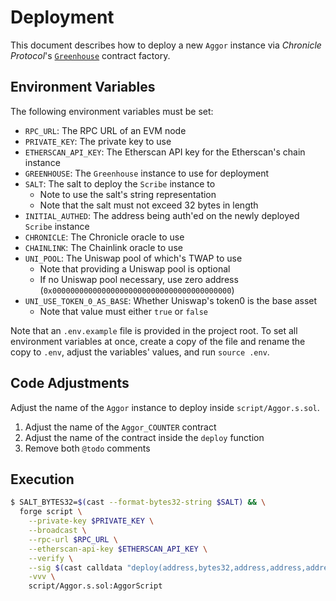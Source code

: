 # Deployment

This document describes how to deploy a new `Aggor` instance via _Chronicle Protocol_'s [`Greenhouse`](https://github.com/chronicleprotocol/greenhouse) contract factory.

## Environment Variables

The following environment variables must be set:

- `RPC_URL`: The RPC URL of an EVM node
- `PRIVATE_KEY`: The private key to use
- `ETHERSCAN_API_KEY`: The Etherscan API key for the Etherscan's chain instance
- `GREENHOUSE`: The `Greenhouse` instance to use for deployment
- `SALT`: The salt to deploy the `Scribe` instance to
    - Note to use the salt's string representation
    - Note that the salt must not exceed 32 bytes in length
- `INITIAL_AUTHED`: The address being auth'ed on the newly deployed `Scribe` instance
- `CHRONICLE`: The Chronicle oracle to use
- `CHAINLINK`: The Chainlink oracle to use
- `UNI_POOL`: The Uniswap pool of which's TWAP to use
    - Note that providing a Uniswap pool is optional
    - If no Uniswap pool necessary, use zero address (`0x0000000000000000000000000000000000000000`)
- `UNI_USE_TOKEN_0_AS_BASE`: Whether Uniswap's token0 is the base asset
    - Note that value must either `true` or `false`

Note that an `.env.example` file is provided in the project root. To set all environment variables at once, create a copy of the file and rename the copy to `.env`, adjust the variables' values, and run `source .env`.

## Code Adjustments

Adjust the name of the `Aggor` instance to deploy inside `script/Aggor.s.sol`.

1. Adjust the name of the `Aggor_COUNTER` contract
2. Adjust the name of the contract inside the `deploy` function
3. Remove both `@todo` comments

## Execution

```bash
$ SALT_BYTES32=$(cast --format-bytes32-string $SALT) && \
  forge script \
    --private-key $PRIVATE_KEY \
    --broadcast \
    --rpc-url $RPC_URL \
    --etherscan-api-key $ETHERSCAN_API_KEY \
    --verify \
    --sig $(cast calldata "deploy(address,bytes32,address,address,address,address,bool)" $GREENHOUSE $SALT_BYTES32 $INITIAL_AUTHED $CHRONICLE $CHAINLINK $UNI_POOL $UNI_USE_TOKEN_0_AS_BASE) \
    -vvv \
    script/Aggor.s.sol:AggorScript
```
